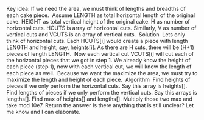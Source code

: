 Key idea:
If we need the area, we must think of lengths and breadths of each cake piece.
​
Assume
LENGTH as total horizontal length of the original cake.
HEIGHT as total vertical height of the original cake.
H as number of horizontal cuts. HCUTS is array of horizontal cuts.
Similarly, V as number of vertical cuts and VCUTS is an array of vertical cuts.
​
Solution
​
Lets only think of horizontal cuts. Each HCUTS[i] would create a piece with length LENGTH and height, say, heights[i].
As there are H cuts, there will be (H+1) pieces of length LENGTH.
​
Now each vertical cut VCUTS[i] will cut each of the horizontal pieces that we got in step 1.
We already know the height of each piece (step 1), now with each vertical cut, we will know the length of each piece as well.
​
Because we want the maximize the area, we must try to maximize the length and height of each piece.
​
Algorithm
​
Find heights of pieces if we only perform the horizontal cuts. Say this array is heights[].
Find lengths of pieces if we only perform the vertical cuts. Say this arrays is lengths[].
Find max of heights[] and lengths[].
Multiply those two max and take mod 10e7.
Return the answer
Is there anything that is still unclear? Let me know and I can elaborate.